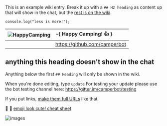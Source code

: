 This is an example wiki entry. Break it up with a `## H2 heading` as content up that will show in the chat, but the [rest is on the wiki](https://github.com/FreeCodeCamp/freecodecamp/wiki/example).

```
console.log("less is more!");
```

| ![HappyCamping](https://avatars2.githubusercontent.com/u/13561988?v=3&s=128) | -{ Happy Camping! :+1: } |
| ------------- |:-------------|
|      | https://github.com/camperbot|

## anything this heading doesn't show in the chat
Anything below the first `## Heading` will only be shown in the wiki.

When you're done editing, type `update`
For testing your update please use the bot testing channel here:
https://gitter.im/camperbot/testing

If you put links, [make them full URLs](https://github.com/FreeCodeCamp/freecodecamp/wiki/example) like that.

:star2: :hamster: [emoji look cute! cheat sheet](http://www.emoji-cheat-sheet.com/)

![images](https://s3.amazonaws.com/freecodecamp/landingIcons_connect.svg.gz)
